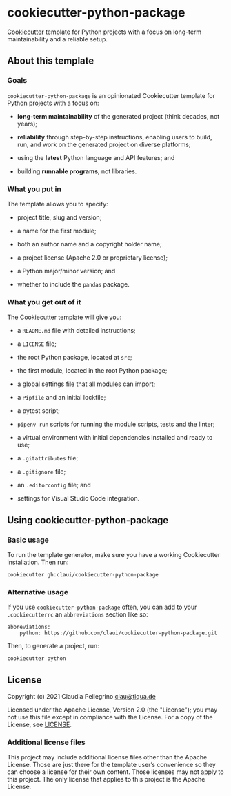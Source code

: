 # cookiecutter-python-package

[Cookiecutter](https://github.com/cookiecutter/cookiecutter)
template for Python projects with a focus on long-term
maintainability and a reliable setup.

## About this template

### Goals

`cookiecutter-python-package` is an opinionated Cookiecutter template
for Python projects with a focus on:

- **long-term maintainability** of the generated project (think
  decades, not years);

- **reliability** through step-by-step instructions, enabling users
  to build, run, and work on the generated project on diverse
  platforms;

- using the **latest** Python language and API features; and

- building **runnable programs**, not libraries.

### What you put in

The template allows you to specify:

- project title, slug and version;

- a name for the first module;

- both an author name and a copyright holder name;

- a project license (Apache 2.0 or proprietary license);

- a Python major/minor version; and

- whether to include the `pandas` package.

### What you get out of it

The Cookiecutter template will give you:

- a `README.md` file with detailed instructions;

- a `LICENSE` file;

- the root Python package, located at `src`;

- the first module, located in the root Python package;

- a global settings file that all modules can import;

- a `Pipfile` and an initial lockfile;

- a pytest script;

- `pipenv run` scripts for running the module scripts, tests and the
  linter;

- a virtual environment with initial dependencies installed and
  ready to use;

- a `.gitattributes` file;

- a `.gitignore` file;

- an `.editorconfig` file; and

- settings for Visual Studio Code integration.


## Using cookiecutter-python-package

### Basic usage

To run the template generator, make sure you have a working
Cookiecutter installation. Then run:

```
cookiecutter gh:claui/cookiecutter-python-package
```

### Alternative usage

If you use `cookiecutter-python-package` often, you can add to your
`.cookiecutterrc` an `abbreviations` section like so:

```
abbreviations:
    python: https://github.com/claui/cookiecutter-python-package.git
```

Then, to generate a project, run:

```
cookiecutter python
```


## License

Copyright (c) 2021 Claudia Pellegrino <clau@tiqua.de>

Licensed under the Apache License, Version 2.0 (the "License");
you may not use this file except in compliance with the License.
For a copy of the License, see [LICENSE](LICENSE).

### Additional license files

This project may include additional license files other than the
Apache License. Those are just there for the template user’s
convenience so they can choose a license for their own content.
Those licenses may not apply to this project. The only license
that applies to this project is the Apache License.
